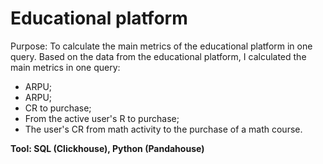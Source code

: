 # Educational platform
Purpose: To calculate the main metrics of the educational platform in one query.
Based on the data from the educational platform, I calculated the main metrics in one query:
- ARPU; 
- ARPU; 
- CR to purchase; 
- From the active user's R to purchase; 
- The user's CR from math activity to the purchase of a math course.

**Tool: SQL (Clickhouse), Python (Pandahouse)**
